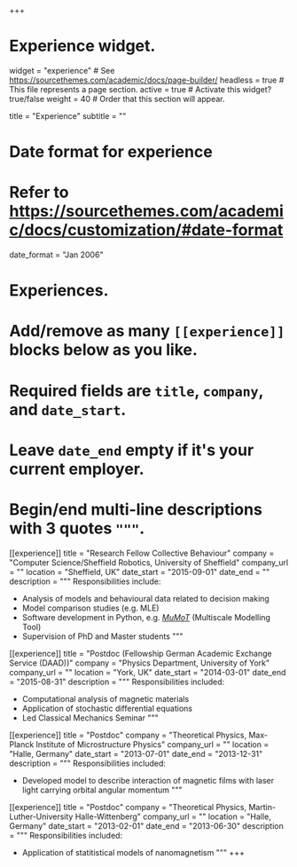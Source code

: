 +++
# Experience widget.
widget = "experience"  # See https://sourcethemes.com/academic/docs/page-builder/
headless = true  # This file represents a page section.
active = true  # Activate this widget? true/false
weight = 40  # Order that this section will appear.

title = "Experience"
subtitle = ""

# Date format for experience
#   Refer to https://sourcethemes.com/academic/docs/customization/#date-format
date_format = "Jan 2006"

# Experiences.
#   Add/remove as many `[[experience]]` blocks below as you like.
#   Required fields are `title`, `company`, and `date_start`.
#   Leave `date_end` empty if it's your current employer.
#   Begin/end multi-line descriptions with 3 quotes `"""`.
[[experience]]
  title = "Research Fellow Collective Behaviour"
  company = "Computer Science/Sheffield Robotics, University of Sheffield"
  company_url = ""
  location = "Sheffield, UK"
  date_start = "2015-09-01"
  date_end = ""
  description = """
  Responsibilities include:
  
  * Analysis of models and behavioural data related to decision making
  * Model comparison studies (e.g. MLE)
  * Software development in Python, e.g. [*MuMoT*](https://github.com/DiODeProject/MuMoT "MuMoT GitHub page") (Multiscale Modelling Tool)
  * Supervision of PhD and Master students
  """

[[experience]]
  title = "Postdoc (Fellowship German Academic Exchange Service (DAAD))"
  company = "Physics Department, University of York"
  company_url = ""
  location = "York, UK"
  date_start = "2014-03-01"
  date_end = "2015-08-31"
  description = """
  Responsibilities included:
  
  * Computational analysis of magnetic materials
  * Application of stochastic differential equations
  * Led Classical Mechanics Seminar
  """

[[experience]]
  title = "Postdoc"
  company = "Theoretical Physics, Max-Planck Institute of Microstructure Physics"
  company_url = ""
  location = "Halle, Germany"
  date_start = "2013-07-01"
  date_end = "2013-12-31"
  description = """
  Responsibilities included:

  * Developed model to describe interaction of magnetic films with laser light carrying orbital angular momentum
"""

[[experience]]
title = "Postdoc"
company = "Theoretical Physics, Martin-Luther-University Halle-Wittenberg"
company_url = ""
location = "Halle, Germany"
date_start = "2013-02-01"
date_end = "2013-06-30"
description = """
Responsibilities included:

* Application of statitistical models of nanomagnetism
"""
+++
